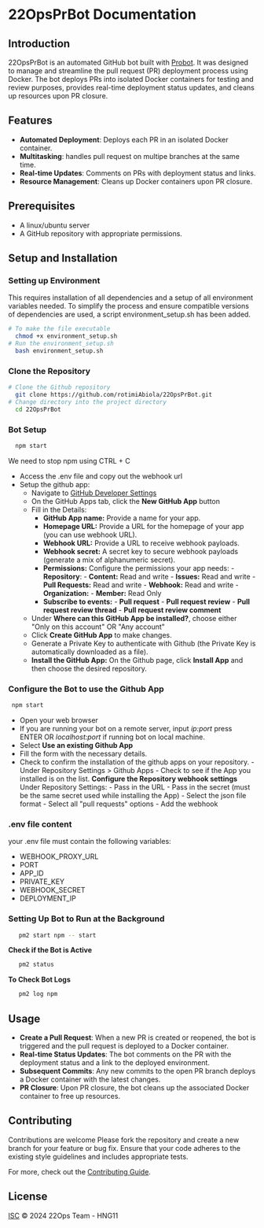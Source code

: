 # 22OpsPrBot Documentation

## Introduction
22OpsPrBot is an automated GitHub bot built with [Probot](https://github.com/probot/probot). It was designed to manage and streamline the pull request (PR) deployment process using Docker. The bot deploys PRs into isolated Docker containers for testing and review purposes, provides real-time deployment status updates, and cleans up resources upon PR closure.

## Features
- **Automated Deployment**: Deploys each PR in an isolated Docker container.
- **Multitasking**: handles pull request on multipe branches at the same time.
- **Real-time Updates**: Comments on PRs with deployment status and links.
- **Resource Management**: Cleans up Docker containers upon PR closure.

## Prerequisites
- A linux/ubuntu server
- A GitHub repository with appropriate permissions.

## Setup and Installation

### Setting up Environment
This requires installation of all dependencies and a setup of all environment variables needed. To simplify the process and ensure compatible versions of dependencies are used, a script environment_setup.sh has been added. 

   ```sh
   # To make the file executable
     chmod +x environment_setup.sh
   # Run the environment_setup.sh
     bash environment_setup.sh
   ```

### Clone the Repository
   ```sh
   # Clone the Github repository
     git clone https://github.com/rotimiAbiola/22OpsPrBot.git
   # Change directory into the project directory
     cd 22OpsPrBot
   ```
### Bot Setup
```sh
  npm start
```
  We need to stop npm using CTRL + C
  
- Access the .env file and copy out the webhook url
- Setup the github app:
   -  Navigate to [GitHub Developer Settings](https://github.com/settings/apps)
   -  On the GitHub Apps tab, click the **New GitHub App** button
   -  Fill in the Details:
         - **GitHub App name:** Provide a name for your app.
         - **Homepage URL:** Provide a URL for the homepage of your app (you can use webhook URL).
         - **Webhook URL:** Provide a URL to receive webhook payloads.
         - **Webhook secret:** A secret key to secure webhook payloads (generate a mix of alphanumeric secret).
         - **Permissions:** Configure the permissions your app needs:
               - **Repository**:
                    - **Content:** Read and write
                    - **Issues:** Read and write
                    - **Pull Requests:** Read and write
                    - **Webhook:** Read and write
               - **Organization:**
                    - **Member:** Read Only
         - **Subscribe to events:**
               - **Pull request**
               - **Pull request review**
               - **Pull request review thread**
               - **Pull request review comment**
   -  Under **Where can this GitHub App be installed?**, choose either "Only on this account" OR "Any account"
   -  Click **Create GitHub App** to make changes.
   -  Generate a Private Key to authenticate with Github (the Private Key is automatically downloaded as a file).
   -  **Install the GitHub App:** On the Github page, click **Install App** and then choose the desired repository.
     
### Configure the Bot to use the Github App       
```sh
 npm start
 ```
- Open your web browser
- If you are running your bot on a remote server, input *ip:port* press ENTER OR *localhost:port* if running bot on local machine. 
- Select **Use an existing Github App**
- Fill the form with the necessary details.
- Check to confirm the installation of the github apps on your repository.
      - Under Repository Settings > Github Apps
      - Check to see if the App you installed is on the list.
 **Configure the Repository webhook settings**
      Under Repository Settings: 
      - Pass in the URL
      - Pass in the secret (must be the same secret used while installing the App) 
      - Select the json file format
      - Select all "pull requests" options
      - Add the webhook

### .env file content
your .env file must contain the following variables:
- WEBHOOK_PROXY_URL
- PORT
- APP_ID
- PRIVATE_KEY
- WEBHOOK_SECRET
- DEPLOYMENT_IP
  
### Setting Up Bot to Run at the Background
```sh
   pm2 start npm -- start
```
**Check if the Bot is Active**
```sh
   pm2 status
```
**To Check Bot Logs**
```sh
   pm2 log npm
```

## Usage

- **Create a Pull Request**: When a new PR is created or reopened, the bot is triggered and the pull request is deployed to a Docker container.
- **Real-time Status Updates**: The bot comments on the PR with the deployment status and a link to the deployed environment.
- **Subsequent Commits**: Any new commits to the open PR branch deploys a Docker container with the latest changes.
- **PR Closure**: Upon PR closure, the bot cleans up the associated Docker container to free up resources.

## Contributing
Contributions are welcome Please fork the repository and create a new branch for your feature or bug fix. Ensure that your code adheres to the existing style guidelines and includes appropriate tests.


For more, check out the [Contributing Guide](CONTRIBUTING.md).

## License

[ISC](LICENSE) © 2024 22Ops Team - HNG11
